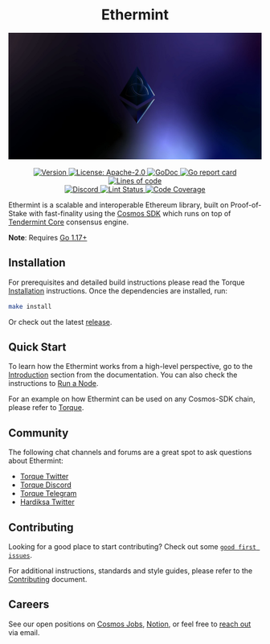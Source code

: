 <!--
parent:
  order: false
-->

<div align="center">
  <h1> Ethermint </h1>
</div>

![banner](docs/ethermint.jpg)

<div align="center">
  <a href="https://github.com/hardiksa/ethermint/releases/latest">
    <img alt="Version" src="https://img.shields.io/github/tag/hardiksa/ethermint.svg" />
  </a>
  <a href="https://github.com/hardiksa/ethermint/blob/main/LICENSE">
    <img alt="License: Apache-2.0" src="https://img.shields.io/github/license/hardiksa/ethermint.svg" />
  </a>
  <a href="https://pkg.go.dev/github.com/hardiksa/ethermint">
    <img alt="GoDoc" src="https://godoc.org/github.com/hardiksa/ethermint?status.svg" />
  </a>
  <a href="https://goreportcard.com/report/github.com/hardiksa/ethermint">
    <img alt="Go report card" src="https://goreportcard.com/badge/github.com/hardiksa/ethermint"/>
  </a>
  <a href="https://bestpractices.coreinfrastructure.org/projects/5018">
    <img alt="Lines of code" src="https://img.shields.io/tokei/lines/github/hardiksa/ethermint">
  </a>
</div>
<div align="center">
  <a href="https://discord.gg/trje9XuAmy">
    <img alt="Discord" src="https://img.shields.io/discord/809048090249134080.svg" />
  </a>
  <a href="https://github.com/hardiksa/ethermint/actions?query=branch%3Amain+workflow%3ALint">
    <img alt="Lint Status" src="https://github.com/hardiksa/ethermint/actions/workflows/lint.yml/badge.svg?branch=main" />
  </a>
  <a href="https://codecov.io/gh/hardiksa/ethermint">
    <img alt="Code Coverage" src="https://codecov.io/gh/hardiksa/ethermint/branch/main/graph/badge.svg" />
  </a>
</div>

Ethermint is a scalable and interoperable Ethereum library, built on Proof-of-Stake with fast-finality using the [Cosmos SDK](https://github.com/cosmos/cosmos-sdk/) which runs on top of [Tendermint Core](https://github.com/tendermint/tendermint) consensus engine.

**Note**: Requires [Go 1.17+](https://golang.org/dl/)

## Installation

For prerequisites and detailed build instructions please read the Torque [Installation](https://torque.dev/quickstart/installation.html) instructions. Once the dependencies are installed, run:

```bash
make install
```

Or check out the latest [release](https://github.com/hardiksa/ethermint/releases).

## Quick Start

To learn how the Ethermint works from a high-level perspective, go to the [Introduction](https://torque.dev/intro/overview.html) section from the documentation. You can also check the instructions to [Run a Node](https://torque.dev/quickstart/run_node.html).

For an example on how Ethermint can be used on any Cosmos-SDK chain, please refer to [Torque](https://www.github.com/hardiksa/torque).

## Community

The following chat channels and forums are a great spot to ask questions about Ethermint:

- [Torque Twitter](https://twitter.com/TorqueOrg)
- [Torque Discord](https://discord.gg/trje9XuAmy)
- [Torque Telegram](https://t.me/TorqueOrg)
- [Hardiksa Twitter](https://twitter.com/HardiksaHQ)

## Contributing

Looking for a good place to start contributing? Check out some [`good first issues`](https://github.com/hardiksa/ethermint/issues?q=is%3Aopen+is%3Aissue+label%3A%22good+first+issue%22).

For additional instructions, standards and style guides, please refer to the [Contributing](./CONTRIBUTING.md) document.

## Careers

See our open positions on [Cosmos Jobs](https://jobs.cosmos.network/project/torque-d0sk1uxuh-remote/), [Notion](https://hardiksa.notion.site), or feel free to [reach out](mailto:careers@thars.is) via email.
